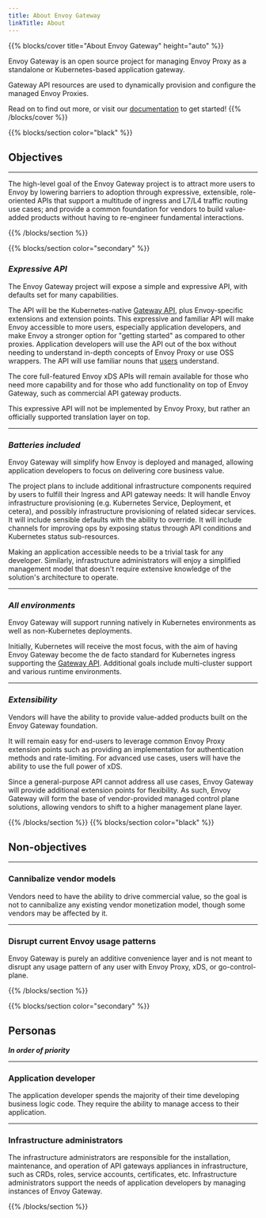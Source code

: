 ```yaml
---
title: About Envoy Gateway
linkTitle: About
---
```


{{% blocks/cover title="About Envoy Gateway" height="auto" %}}

Envoy Gateway is an open source project for managing Envoy Proxy as a standalone or Kubernetes-based application gateway.

Gateway API resources are used to dynamically provision and configure the managed Envoy Proxies.

Read on to find out more, or visit our [documentation](/latest/) to get started!
{{% /blocks/cover %}}

{{% blocks/section color="black" %}}

## Objectives

---

The high-level goal of the Envoy Gateway project is to attract more users to Envoy by lowering barriers to adoption through expressive, extensible, role-oriented APIs that support a multitude of ingress and L7/L4 traffic routing use cases; and provide a common foundation for vendors to build value-added products without having to re-engineer fundamental interactions.

{{% /blocks/section %}}

{{% blocks/section color="secondary" %}}

### ***Expressive API***

The Envoy Gateway project will expose a simple and expressive API, with defaults set for many capabilities.

The API will be the Kubernetes-native [Gateway API](https://gateway-api.sigs.k8s.io), plus Envoy-specific extensions and extension points.  This
expressive and familiar API will make Envoy accessible to more users, especially application developers, and make Envoy
a stronger option for "getting started" as compared to other proxies.  Application developers will use the API out of
the box without needing to understand in-depth concepts of Envoy Proxy or use OSS wrappers.  The API will use familiar
nouns that [users](#personas) understand.

The core full-featured Envoy xDS APIs will remain available for those who need more capability and for those who
add functionality on top of Envoy Gateway, such as commercial API gateway products.

This expressive API will not be implemented by Envoy Proxy, but rather an officially supported translation layer
on top.

---

### ***Batteries included***

Envoy Gateway will simplify how Envoy is deployed and managed, allowing application developers to focus on
delivering core business value.

The project plans to include additional infrastructure components required by users to fulfill their Ingress and API
gateway needs: It will handle Envoy infrastructure provisioning (e.g. Kubernetes Service, Deployment, et cetera), and
possibly infrastructure provisioning of related sidecar services.  It will include sensible defaults with the ability to
override.  It will include channels for improving ops by exposing status through API conditions and Kubernetes status
sub-resources.

Making an application accessible needs to be a trivial task for any developer. Similarly, infrastructure administrators
will enjoy a simplified management model that doesn't require extensive knowledge of the solution's architecture to
operate.

---

### ***All environments***

Envoy Gateway will support running natively in Kubernetes environments as well as non-Kubernetes deployments.

Initially, Kubernetes will receive the most focus, with the aim of having Envoy Gateway become the de facto
standard for Kubernetes ingress supporting the [Gateway API](https://gateway-api.sigs.k8s.io/).
Additional goals include multi-cluster support and various runtime environments.

---

### ***Extensibility***

Vendors will have the ability to provide value-added products built on the Envoy Gateway foundation.

It will remain easy for end-users to leverage common Envoy Proxy extension points such as providing an implementation
for authentication methods and rate-limiting.  For advanced use cases, users will have the ability to use the full power
of xDS.

Since a general-purpose API cannot address all use cases, Envoy Gateway will provide additional extension points
for flexibility. As such, Envoy Gateway will form the base of vendor-provided managed control plane solutions,
allowing vendors to shift to a higher management plane layer.

{{% /blocks/section %}}
{{% blocks/section color="black" %}}

## Non-objectives

---

### Cannibalize vendor models

Vendors need to have the ability to drive commercial value, so the goal is not to cannibalize any existing vendor
monetization model, though some vendors may be affected by it.

---

### Disrupt current Envoy usage patterns

Envoy Gateway is purely an additive convenience layer and is not meant to disrupt any usage pattern of any user
with Envoy Proxy, xDS, or go-control-plane.

{{% /blocks/section %}}

{{% blocks/section color="secondary" %}}

## Personas

***In order of priority***

---

### Application developer

The application developer spends the majority of their time developing business logic code.  They require the ability to
manage access to their application.

---

### Infrastructure administrators

The infrastructure administrators are responsible for the installation, maintenance, and operation of
API gateways appliances in infrastructure, such as CRDs, roles, service accounts, certificates, etc.
Infrastructure administrators support the needs of application developers by managing instances of Envoy Gateway.

{{% /blocks/section %}}
